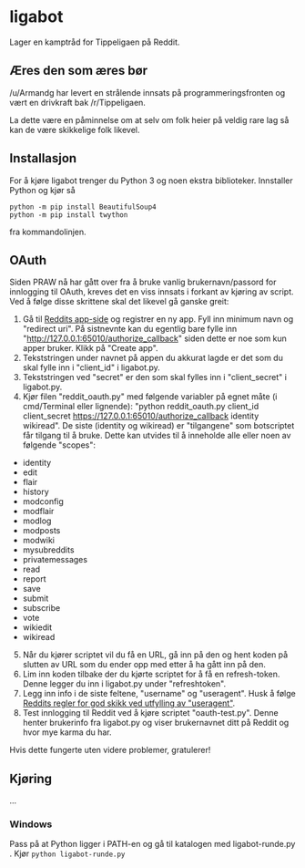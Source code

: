 # ligabot

Lager en kamptråd for Tippeligaen på Reddit.

## Æres den som æres bør

/u/Armandg har levert en strålende innsats på programmeringsfronten og vært en drivkraft bak /r/Tippeligaen. 

La dette være en påminnelse om at selv om folk heier på veldig rare lag så kan de være skikkelige folk likevel. 

## Installasjon

For å kjøre ligabot trenger du Python 3 og noen ekstra biblioteker. Innstaller Python og kjør så 

    python -m pip install BeautifulSoup4
    python -m pip install twython

fra kommandolinjen. 


## OAuth

Siden PRAW nå har gått over fra å bruke vanlig brukernavn/passord for innlogging til OAuth, kreves det en viss innsats i forkant av kjøring av script. Ved å følge disse skrittene skal det likevel gå ganske greit:

1. Gå til [Reddits app-side](https://www.reddit.com/prefs/apps/) og registrer en ny app. Fyll inn minimum navn og "redirect uri". På sistnevnte kan du egentlig bare fylle inn "http://127.0.0.1:65010/authorize_callback"
 siden dette er noe som kun apper bruker. Klikk på "Create app".
2. Tekststringen under navnet på appen du akkurat lagde er det som du skal fylle inn i "client_id" i ligabot.py.
3. Tekststringen ved "secret" er den som skal fylles inn i "client_secret" i ligabot.py.
4. Kjør filen "reddit_oauth.py" med følgende variabler på egnet måte (i cmd/Terminal eller lignende): "python reddit_oauth.py client_id client_secret https://127.0.0.1:65010/authorize_callback identity
wikiread". De siste (identity og wikiread) er "tilgangene" som botscriptet får tilgang til å bruke. Dette kan utvides til å inneholde alle eller noen av følgende "scopes":

- identity
- edit
- flair
- history
- modconfig
- modflair
- modlog
- modposts
- modwiki
- mysubreddits
- privatemessages
- read
- report
- save
- submit
- subscribe
- vote
- wikiedit
- wikiread

5. Når du kjører scriptet vil du få en URL, gå inn på den og hent koden på slutten av URL som du ender opp med etter å ha gått inn på den.
6. Lim inn koden tilbake der du kjørte scriptet for å få en refresh-token. Denne legger du inn i ligabot.py under "refreshtoken".
7. Legg inn info i de siste feltene, "username" og "useragent". Husk å følge [Reddits regler for god skikk ved utfylling av "useragent"](https://github.com/reddit/reddit/wiki/API).
8. Test innlogging til Reddit ved å kjøre scriptet "oauth-test.py". Denne henter brukerinfo fra ligabot.py og viser brukernavnet ditt på Reddit og hvor mye karma du har.

Hvis dette fungerte uten videre problemer, gratulerer! 


## Kjøring

...

### Windows

Pass på at Python ligger i PATH-en og gå til katalogen med ligabot-runde.py . Kjør `python ligabot-runde.py`